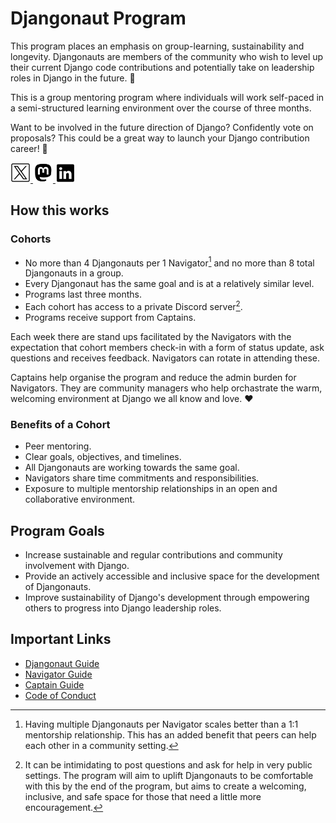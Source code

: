 # Djangonaut Program

This program places an emphasis on group-learning, sustainability and longevity. 
Djangonauts are members of the community who wish to level up their current Django 
code contributions and potentially take on leadership roles in Django in the 
future. :unicorn:

This is a group mentoring program where individuals will work self-paced in a 
semi-structured learning environment over the course of three months.

Want to be involved in the future direction of Django? Confidently vote on proposals? 
This could be a great way to launch your Django contribution career! :rocket:

<a href="https://twitter.com/djangonautspace">
  <img src="assets/X.png" alt="icon | X" width="32px"/>
</a>
<a href="https://fosstodon.org/@djangonaut@indieweb.social">
  <img src="assets/mastodon.png" alt="icon | Mastodon" width="32px"/>
</a>
<a href="https://www.linkedin.com/company/djangonaut-space/">
  <img src="assets/linkedin.png" alt="icon | LinkedIn" width="32px"/>
</a>

## How this works

### Cohorts

- No more than 4 Djangonauts per 1 Navigator[^1] and no more than 8 total Djangonauts in 
  a group.
- Every Djangonaut has the same goal and is at a relatively similar level.
- Programs last three months.
- Each cohort has access to a private Discord server[^2].
- Programs receive support from Captains.

Each week there are stand ups facilitated by the Navigators with the expectation that 
cohort members check-in with a form of status update, ask questions and receives feedback. 
Navigators can rotate in attending these.

Captains help organise the program and reduce the admin burden for Navigators. They are 
community managers who help orchastrate the warm, welcoming environment at Django we all
know and love. :heart:
  
[^1]: Having multiple Djangonauts per Navigator scales better than a 1:1 mentorship 
  relationship. This has an added benefit that peers can help each other in a community 
  setting.
[^2]: It can be intimidating to post questions and ask for help in very public settings. 
  The program will aim to uplift Djangonauts to be comfortable with this by the end of the 
  program, but aims to create a welcoming, inclusive, and safe space for those that need a 
  little more encouragement.

### Benefits of a Cohort

- Peer mentoring.
- Clear goals, objectives, and timelines.
- All Djangonauts are working towards the same goal.
- Navigators share time commitments and responsibilities.
- Exposure to multiple mentorship relationships in an open and collaborative environment.


## Program Goals

- Increase sustainable and regular contributions and community involvement with Django.
- Provide an actively accessible and inclusive space for the development of Djangonauts.
- Improve sustainability of Django's development through empowering others to progress 
  into Django leadership roles.


## Important Links

- [Djangonaut Guide](djangonauts.md)
- [Navigator Guide](navigators.md)
- [Captain Guide](captains.md)
- [Code of Conduct](CODE_OF_CONDUCT.md)
